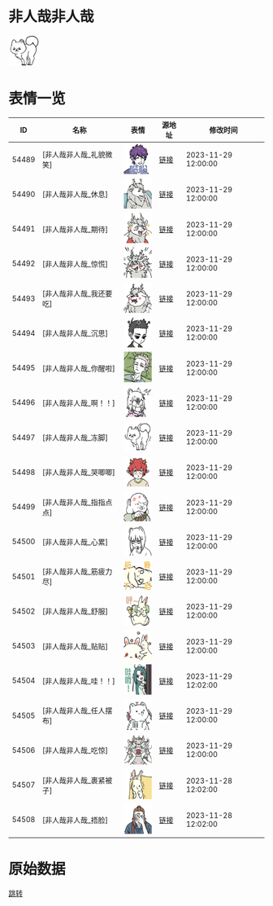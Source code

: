 # 非人哉非人哉

<img src="./cover.png" height="60" alt="cover" />

# 表情一览

|ID|名称|表情|源地址|修改时间|
|----|----|----|----|----|
|54489|[非人哉非人哉_礼貌微笑]|<img src="./pic/054489_%5B非人哉非人哉_礼貌微笑%5D.png" height="60" alt="礼貌微笑"/>|[链接](https://i0.hdslb.com/bfs/garb/db69de4e04df6b738119c0ca907aecc9c5093764.png)|2023-11-29 12:00:00|
|54490|[非人哉非人哉_休息]|<img src="./pic/054490_%5B非人哉非人哉_休息%5D.png" height="60" alt="休息"/>|[链接](https://i0.hdslb.com/bfs/garb/b8cd4c64ed99c121a071dbbc29ecd44a247d90c2.png)|2023-11-29 12:00:00|
|54491|[非人哉非人哉_期待]|<img src="./pic/054491_%5B非人哉非人哉_期待%5D.png" height="60" alt="期待"/>|[链接](https://i0.hdslb.com/bfs/garb/585b480a5c82122c73773db0b92442b00caff99a.png)|2023-11-29 12:00:00|
|54492|[非人哉非人哉_惊慌]|<img src="./pic/054492_%5B非人哉非人哉_惊慌%5D.png" height="60" alt="惊慌"/>|[链接](https://i0.hdslb.com/bfs/garb/cbb6387e46b555c8dbb2b748667e6c44f1a68bf6.png)|2023-11-29 12:00:00|
|54493|[非人哉非人哉_我还要吃]|<img src="./pic/054493_%5B非人哉非人哉_我还要吃%5D.png" height="60" alt="我还要吃"/>|[链接](https://i0.hdslb.com/bfs/garb/20d1d09ac94b5758fe6832a1d3fa408460e68750.png)|2023-11-29 12:00:00|
|54494|[非人哉非人哉_沉思]|<img src="./pic/054494_%5B非人哉非人哉_沉思%5D.png" height="60" alt="沉思"/>|[链接](https://i0.hdslb.com/bfs/garb/9e11f5bcf7914bccc1890b9692ebe04350ff68e0.png)|2023-11-29 12:00:00|
|54495|[非人哉非人哉_你醒啦]|<img src="./pic/054495_%5B非人哉非人哉_你醒啦%5D.png" height="60" alt="你醒啦"/>|[链接](https://i0.hdslb.com/bfs/garb/bae467cc54535d2b199e636f58e9fa3935d1332b.png)|2023-11-29 12:00:00|
|54496|[非人哉非人哉_啊！！]|<img src="./pic/054496_%5B非人哉非人哉_啊！！%5D.png" height="60" alt="啊！！"/>|[链接](https://i0.hdslb.com/bfs/garb/a3a18457dc089394c71acf918b6772a832c6adef.png)|2023-11-29 12:00:00|
|54497|[非人哉非人哉_冻脚]|<img src="./pic/054497_%5B非人哉非人哉_冻脚%5D.png" height="60" alt="冻脚"/>|[链接](https://i0.hdslb.com/bfs/garb/5de1f51e01811c64ae3e8ee478b861face3f16c7.png)|2023-11-29 12:00:00|
|54498|[非人哉非人哉_哭唧唧]|<img src="./pic/054498_%5B非人哉非人哉_哭唧唧%5D.png" height="60" alt="哭唧唧"/>|[链接](https://i0.hdslb.com/bfs/garb/a35226c18d7f2ef5246efa9af5a1d1b0dcc723b5.png)|2023-11-29 12:00:00|
|54499|[非人哉非人哉_指指点点]|<img src="./pic/054499_%5B非人哉非人哉_指指点点%5D.png" height="60" alt="指指点点"/>|[链接](https://i0.hdslb.com/bfs/garb/73c789520a2bd56c899732a18cd9134c244703e7.png)|2023-11-29 12:00:00|
|54500|[非人哉非人哉_心累]|<img src="./pic/054500_%5B非人哉非人哉_心累%5D.png" height="60" alt="心累"/>|[链接](https://i0.hdslb.com/bfs/garb/09c02951255eef87e9f1eb9382741ca8464063dc.png)|2023-11-29 12:00:00|
|54501|[非人哉非人哉_筋疲力尽]|<img src="./pic/054501_%5B非人哉非人哉_筋疲力尽%5D.png" height="60" alt="筋疲力尽"/>|[链接](https://i0.hdslb.com/bfs/garb/0c6cc9f46a19cd5b914b0646514d04bc2eb452ff.png)|2023-11-29 12:00:00|
|54502|[非人哉非人哉_舒服]|<img src="./pic/054502_%5B非人哉非人哉_舒服%5D.png" height="60" alt="舒服"/>|[链接](https://i0.hdslb.com/bfs/garb/3f4667da694f7562a235a4da68c92e86b4d697e9.png)|2023-11-29 12:00:00|
|54503|[非人哉非人哉_贴贴]|<img src="./pic/054503_%5B非人哉非人哉_贴贴%5D.png" height="60" alt="贴贴"/>|[链接](https://i0.hdslb.com/bfs/garb/d5a393a23385a6f50a04661d88552bfb7a0d521f.png)|2023-11-29 12:00:00|
|54504|[非人哉非人哉_哇！！]|<img src="./pic/054504_%5B非人哉非人哉_哇！！%5D.png" height="60" alt="哇！！"/>|[链接](https://i0.hdslb.com/bfs/garb/129488955d498674e98909f39c9862f87e985278.png)|2023-11-29 12:02:00|
|54505|[非人哉非人哉_任人摆布]|<img src="./pic/054505_%5B非人哉非人哉_任人摆布%5D.png" height="60" alt="任人摆布"/>|[链接](https://i0.hdslb.com/bfs/garb/eb10a9fb0cff60cc21b0638d2bbb35faad620406.png)|2023-11-29 12:00:00|
|54506|[非人哉非人哉_吃惊]|<img src="./pic/054506_%5B非人哉非人哉_吃惊%5D.png" height="60" alt="吃惊"/>|[链接](https://i0.hdslb.com/bfs/garb/0fb8a6aff7ba09866064cf5c9d0b2c4e2f21c3ad.png)|2023-11-29 12:00:00|
|54507|[非人哉非人哉_裹紧被子]|<img src="./pic/054507_%5B非人哉非人哉_裹紧被子%5D.png" height="60" alt="裹紧被子"/>|[链接](https://i0.hdslb.com/bfs/garb/cf64b04ea605d7de32e2dbf5d8d4f40917963cf5.png)|2023-11-28 12:02:00|
|54508|[非人哉非人哉_捂脸]|<img src="./pic/054508_%5B非人哉非人哉_捂脸%5D.png" height="60" alt="捂脸"/>|[链接](https://i0.hdslb.com/bfs/garb/6a2416db04759befb98a86cd69593c6351296d1e.png)|2023-11-28 12:02:00|

# 原始数据

[跳转](./raw.json)

